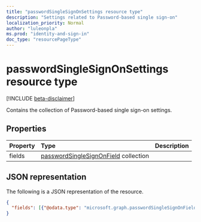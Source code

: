 ```yaml
---
title: "passwordSingleSignOnSettings resource type"
description: "Settings related to Password-based single sign-on"
localization_priority: Normal
author: "luleonpla"
ms.prod: "identity-and-sign-in"
doc_type: "resourcePageType"
---
```


# passwordSingleSignOnSettings resource type

[!INCLUDE [beta-disclaimer](../../includes/beta-disclaimer.md)]

Contains the collection of Password-based single sign-on settings.

## Properties

| Property     | Type        | Description |
|:-------------|:------------|:------------|
|fields|[passwordSingleSignOnField](passwordsinglesignonfield.md) collection||

## JSON representation

The following is a JSON representation of the resource.

<!-- {
  "blockType": "resource",
  "optionalProperties": [

  ],
  "@odata.type": "microsoft.graph.passwordSingleSignOnSettings",
  "baseType": null
}-->

```json
{
  "fields": [{"@odata.type": "microsoft.graph.passwordSingleSignOnField"}]
}
```

<!-- uuid: 16cd6b66-4b1a-43a1-adaf-3a886856ed98
2019-02-04 14:57:30 UTC -->
<!-- {
  "type": "#page.annotation",
  "description": "passwordSingleSignOnSettings resource",
  "keywords": "",
  "section": "documentation",
  "tocPath": ""
}-->

